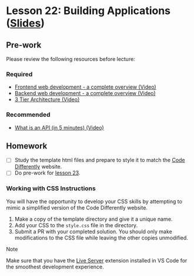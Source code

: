# Lesson 22: Building Applications ([Slides](https://code-differently.github.io/code-differently-24-q4/slides/#/lesson_22))

## Pre-work

Please review the following resources before lecture:

### Required
* [Frontend web development - a complete overview (Video)](https://www.youtube.com/watch?v=WG5ikvJ2TKA)
* [Backend web development - a complete overview (Video)](https://www.youtube.com/watch?v=XBu54nfzxAQ)
* [3 Tier Architecture (Video)](https://www.youtube.com/watch?v=THPg8Hz2zZo)

### Recommended
* [What is an API (in 5 minutes) (Video)](https://www.youtube.com/watch?v=ByGJQzlzxQg)

## Homework

- [ ] Study the template html files and prepare to style it to match the [Code Differently](https://codedifferently.com) website.
- [ ] Do pre-work for [lesson 23](/lesson_23/).

### Working with CSS Instructions

You will have the opportunity to develop your CSS skills by attempting to mimic a simplified version of the Code Differently website.

1. Make a copy of the template directory and give it a unique name.
2. Add your CSS to the `style.css` file in the directory.
3. Submit a PR with your completed solution. You should only make modifications to the CSS file while leaving the other copies unmodified.

> [!NOTE]
> Make sure that you have the [Live Server](vscode:extension/ritwickdey.LiveServer) extension installed in VS Code for the smoothest development experience.